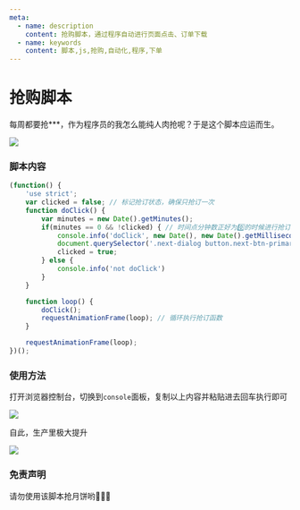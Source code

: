 ```yaml
---
meta:
  - name: description
    content: 抢购脚本，通过程序自动进行页面点击、订单下载
  - name: keywords
    content: 脚本,js,抢购,自动化,程序,下单
---
```

# 抢购脚本

每周都要抢***，作为程序员的我怎么能纯人肉抢呢？于是这个脚本应运而生。

![](https://5.z.wiki/autoupload/2022-09-12/be11be625b444277b6c348e12f37a29c.image.png)

### 脚本内容

```JavaScript
(function() {
    'use strict';
    var clicked = false; // 标记抢订状态，确保只抢订一次
    function doClick() {
        var minutes = new Date().getMinutes();
        if(minutes == 0 && !clicked) { // 时间点分钟数正好为0️⃣的时候进行抢订
            console.info('doClick', new Date(), new Date().getMilliseconds());
            document.querySelector('.next-dialog button.next-btn-primary').click(); // 需要点击的按钮，根据实际需要来修改
            clicked = true;
        } else {
            console.info('not doClick')
        }
    }

    function loop() {
        doClick();
        requestAnimationFrame(loop); // 循环执行抢订函数
    }

    requestAnimationFrame(loop);
})();
```

### 使用方法

打开浏览器控制台，切换到`console`面板，复制以上内容并粘贴进去回车执行即可

![](https://3.z.wiki/autoupload/2022-09-12/929cf03e38e843c3bd8b409e3b475afd.image.png)

自此，生产里极大提升

![](https://7.z.wiki/autoupload/2022-09-12/12fa5566e24c4ceaaadce8271f55827c.红领巾.gif)

### 免责声明

请勿使用该脚本抢月饼哟🐶🐶🐶

<TheEnd />


